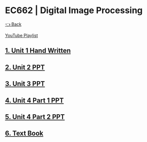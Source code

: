 # EC662 | Digital Image Processing

[👈 Back](./../)

<div>
<a class="white" href="https://www.youtube.com/playlist?list=PLFkKAMLbnTTtMn2Qy-3qAp1vOZGn9JdSg"><p><span class="bg"></span><span class="base"></span><span class="text">YouTube Playlist</span></p></a>
</div>

## [1. Unit 1 Hand Written](./DIP%20Notes.pdf)

## [2. Unit 2 PPT](./UNIT%202.pdf)

## [3. Unit 3 PPT](./dip-unit-3.pdf)

## [4. Unit 4 Part 1 PPT](./dip-unit-4.1.pdf)

## [5. Unit 4 Part 2 PPT](./dip-unit-4.2.pdf)

## [6. Text Book](./Gonzalez%2C%20Rafael%20C%2C%20Woods%2C%20Richard%20E%2C%20-%20Digital%20Image%20Processing.pdf)



<script src="https://code.jquery.com/jquery-3.6.0.slim.min.js" integrity="sha256-u7e5khyithlIdTpu22PHhENmPcRdFiHRjhAuHcs05RI=" crossorigin="anonymous"></script>
<script>
$(".btn")[0].innerHTML = "Home";
$(".btn")[0].href = "./../../../EC6XX/";
</script>
